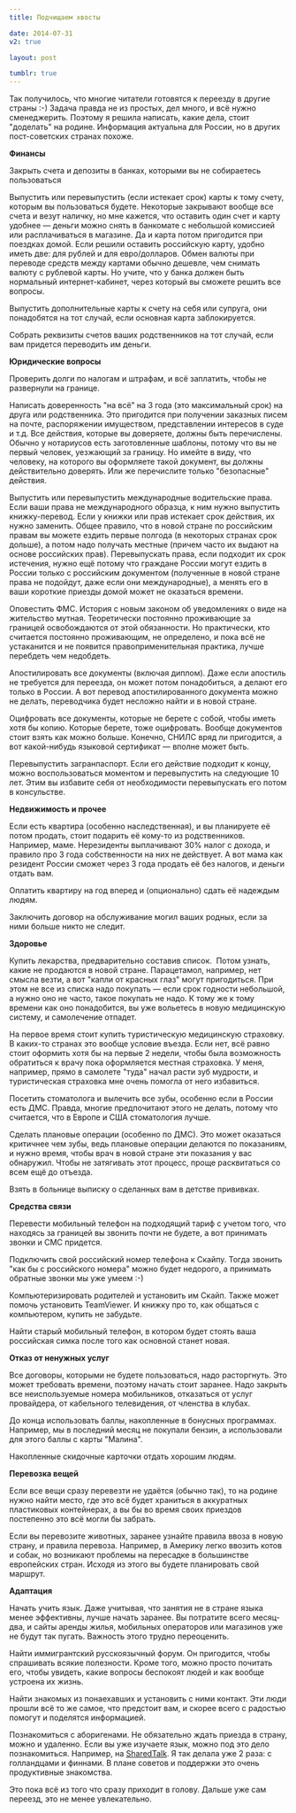 ```yaml
---
title: Подчищаем хвосты

date: 2014-07-31
v2: true

layout: post

tumblr: true
---
```


Так получилось, что многие читатели готовятся к переезду в другие страны :-) Задача правда не из простых, дел много, и всё нужно сменеджерить. Поэтому я решила написать, какие дела, стоит "доделать" на родине. Информация актуальна для России, но в других пост-советских странах похоже.
<excerpt/>

**Финансы**

Закрыть счета и депозиты в банках, которыми вы не собираетесь пользоваться

Выпустить или перевыпустить (если истекает срок) карты к тому счету, которым вы пользоваться будете. Некоторые закрывают вообще все счета и везут наличку, но мне кажется, что оставить один счет и карту удобнее — деньги можно снять в банкомате с небольшой комиссией или расплачиваться в магазине. Да и карта потом пригодится при поездках домой. Если решили оставить российскую карту, удобно иметь две: для рублей и для евро/долларов. Обмен валюты при переводе средств между картами обычно дешевле, чем снимать валюту с рублевой карты. Но учите, что у банка должен быть нормальный интернет-кабинет, через который вы сможете решить все вопросы.

Выпустить дополнительные карты к счету на себя или супруга, они понадобятся на тот случай, если основная карта заблокируется.

Собрать реквизиты счетов ваших родственников на тот случай, если вам придется переводить им деньги.

**Юридические вопросы**

Проверить долги по налогам и штрафам, и всё заплатить, чтобы не развернули на границе.

Написать доверенность "на всё" на 3 года (это максимальный срок) на друга или родственника. Это пригодится при получении заказных писем на почте, распоряжении имуществом, представлении интересов в суде и т.д. Все действия, которые вы доверяете, должны быть перечислены. Обычно у нотариусов есть заготовленные шаблоны, потому что вы не первый человек, уезжающий за границу. Но имейте в виду, что человеку, на которого вы оформляете такой документ, вы должны действительно доверять. Или же перечислите только "безопасные" действия.

Выпустить или перевыпустить международные водительские права. Если ваши права не международного образца, к ним нужно выпустить книжку-перевод. Если у книжки или прав истекает срок действия, их нужно заменить. Общее правило, что в новой стране по российским правам вы можете ездить первые полгода (в некоторых странах срок дольше), а потом надо получать местные (причем часто их выдают на основе российских прав). Перевыпускать права, если подходит их срок истечения, нужно ещё потому что граждане России могут ездить в России только с российским документом (полученные в новой стране права не подойдут, даже если они международные), а менять его в ваши короткие приезды домой может не оказаться времени.&nbsp;

Оповестить ФМС. История с новым законом об уведомлениях о виде на жительство мутная. Теоретически постоянно проживающие за границей освобождаются от этой обязанности. Но практически, кто считается постоянно проживающим, не определено, и пока всё не устаканится и не появится правоприменительная практика, лучше перебдеть чем недобдеть.

Апостилировать все документы (включая диплом). Даже если апостиль не требуется для переезда, он может потом понадобиться, а делают его только в России. А вот перевод апостилированного документа можно не делать, переводчика будет несложно найти и в новой стране.

Оцифровать все документы, которые не берете с собой, чтобы иметь хотя бы копию. Которые берете, тоже оцифровать. Вообще документов стоит взять как можно больше. Конечно, СНИЛС вряд ли пригодится, а вот какой-нибудь языковой сертификат — вполне может быть.

Перевыпустить загранпаспорт. Если его действие подходит к концу, можно воспользоваться моментом и перевыпустить на следующие 10 лет. Этим вы избавите себя от необходимости перевыпускать его потом в консульстве.

**Недвижимость и прочее**

Если есть квартира (особенно наследственная), и вы планируете её потом продать, стоит подарить её кому-то из родственников. Например, маме. Нерезиденты выплачивают 30% налог с дохода, и правило про 3 года собственности на них не действует. А вот мама как резидент России сможет через 3 года продать её без налогов, и деньги отдать вам.

Оплатить квартиру на год вперед и (опционально) сдать её надеждым людям.

Заключить договор на обслуживание могил ваших родных, если за ними больше никто не следит.

**Здоровье&nbsp;**

Купить лекарства, предварительно составив список.&nbsp;&nbsp;Потом узнать, какие не продаются в новой стране. Парацетамол, например, нет смысла везти, а вот "капли от красных глаз" могут пригодиться. При этом не все из списка надо покупать — если срок годности небольшой, а нужно оно не часто, такое покупать не надо. К тому же к тому времени как оно понадобится, вы уже вольетесь в новую медицинскую систему, и самолечение отпадет.

На первое время стоит купить туристическую медицинскую страховку. В каких-то странах это вообще условие въезда. Если нет, всё равно стоит оформить хотя бы на первые 2 недели, чтобы была возможность обратиться к врачу пока оформляется местная страховка. У меня, например, прямо в самолете "туда" начал расти зуб мудрости, и туристическая страховка мне очень помогла от него избавиться.

Посетить стоматолога и вылечить все зубы, особенно если в России есть ДМС. Правда, многие предпочитают этого не делать, потому что считается, что в Европе и США стоматология лучше.

Сделать плановые операции (особенно по ДМС). Это может оказаться критичнее чем зубы, ведь плановые операции делаются по показаниям, и нужно время, чтобы врач в новой стране эти показания у вас обнаружил. Чтобы не затягивать этот процесс, проще расквитаться со всем ещё до отъезда.

Взять в больнице выписку о сделанных вам в детстве прививках.

**Средства связи**

Перевести мобильный телефон на подходящий тариф с учетом того, что находясь за границей вы звонить почти не будете, а вот принимать звонки и СМС придется.

Подключить свой российский номер телефона к Скайпу. Тогда звонить "как бы с российского номера" можно будет недорого, а принимать обратные звонки мы уже умеем :-)

Компьютеризировать родителей и установить им Скайп. Также может помочь установить TeamViewer. И книжку про то, как общаться с компьютером, купить не забудьте.

Найти старый мобильный телефон, в котором будет стоять ваша российская симка после того как основной станет новая.

**Отказ от ненужных услуг**

Все договоры, которыми не будете пользоваться, надо расторгнуть. Это может требовать времени, поэтому начать стоит заранее. Надо закрыть все неиспользуемые номера мобильников, отказаться от услуг провайдера, от кабельного телевидения, от членства в клубах.

До конца использовать баллы, накопленные в бонусных программах. Например, мы в последний месяц не покупали бензин, а использовали для этого баллы с карты "Малина".

Накопленные скидочные карточки отдать хорошим людям.

**Перевозка вещей**

Если все вещи сразу перевезти не удаётся (обычно так), то на родине нужно найти место, где это всё будет храниться в аккуратных пластиковых контейнерах, а вы бы во время своих приездов постепенно это всё могли бы забрать.

Если вы перевозите животных, заранее узнайте правила ввоза в новую страну, и правила перевоза. Например, в Америку легко ввозить котов и собак, но возникают проблемы на пересадке в большинстве европейских стран. Исходя из этого вы будете планировать свой маршрут.

**Адаптация**

Начать учить язык. Даже учитывая, что занятия не в стране языка менее эффективны, лучше начать заранее. Вы потратите всего месяц-два, и сайты аренды жилья, мобильных операторов или магазинов уже не будут так пугать. Важность этого трудно переоценить.

Найти иммигрантский русскоязычный форум. Он пригодится, чтобы спрашивать всякие полезности. Кроме того, можно просто почитать его, чтобы увидеть, какие вопросы беспокоят людей и как вообще устроена их жизнь.

Найти знакомых из понаехавших и установить с ними контакт. Эти люди прошли всё то же самое, что предстоит вам, и скорее всего с радостью помогут и поделятся информацией.

Познакомиться с аборигенами. Не обязательно ждать приезда в страну, можно и удаленно. Если вы уже изучаете язык, можно под это дело познакомиться. Например, на&nbsp;[SharedTalk](http://sharedtalk.com/). Я так делала уже 2 раза: с голландцами и финнами. В плане советов и поддержки это очень продуктивные знакомства.

Это пока всё из того что сразу приходит в голову. Дальше уже сам переезд, это не менее увлекательно.
